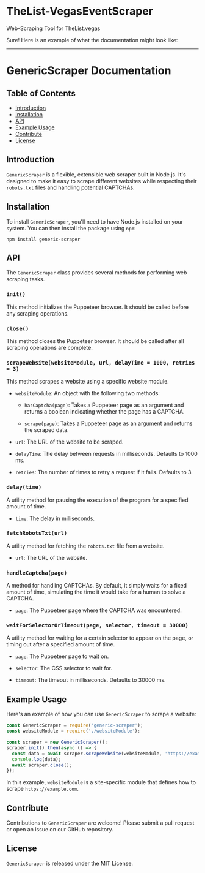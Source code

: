 # TheList-VegasEventScraper
Web-Scraping Tool for TheList.vegas

Sure! Here is an example of what the documentation might look like:

---

# GenericScraper Documentation

## Table of Contents

- [Introduction](#introduction)
- [Installation](#installation)
- [API](#api)
- [Example Usage](#example-usage)
- [Contribute](#contribute)
- [License](#license)

## Introduction

`GenericScraper` is a flexible, extensible web scraper built in Node.js. It's designed to make it easy to scrape different websites while respecting their `robots.txt` files and handling potential CAPTCHAs.

## Installation

To install `GenericScraper`, you'll need to have Node.js installed on your system. You can then install the package using `npm`:

```
npm install generic-scraper
```

## API

The `GenericScraper` class provides several methods for performing web scraping tasks.

### `init()`

This method initializes the Puppeteer browser. It should be called before any scraping operations.

### `close()`

This method closes the Puppeteer browser. It should be called after all scraping operations are complete.

### `scrapeWebsite(websiteModule, url, delayTime = 1000, retries = 3)`

This method scrapes a website using a specific website module.

- `websiteModule`: An object with the following two methods:

    - `hasCaptcha(page)`: Takes a Puppeteer page as an argument and returns a boolean indicating whether the page has a CAPTCHA.

    - `scrape(page)`: Takes a Puppeteer page as an argument and returns the scraped data.

- `url`: The URL of the website to be scraped.

- `delayTime`: The delay between requests in milliseconds. Defaults to 1000 ms.

- `retries`: The number of times to retry a request if it fails. Defaults to 3.

### `delay(time)`

A utility method for pausing the execution of the program for a specified amount of time.

- `time`: The delay in milliseconds.

### `fetchRobotsTxt(url)`

A utility method for fetching the `robots.txt` file from a website.

- `url`: The URL of the website.

### `handleCaptcha(page)`

A method for handling CAPTCHAs. By default, it simply waits for a fixed amount of time, simulating the time it would take for a human to solve a CAPTCHA.

- `page`: The Puppeteer page where the CAPTCHA was encountered.

### `waitForSelectorOrTimeout(page, selector, timeout = 30000)`

A utility method for waiting for a certain selector to appear on the page, or timing out after a specified amount of time.

- `page`: The Puppeteer page to wait on.

- `selector`: The CSS selector to wait for.

- `timeout`: The timeout in milliseconds. Defaults to 30000 ms.

## Example Usage

Here's an example of how you can use `GenericScraper` to scrape a website:

```javascript
const GenericScraper = require('generic-scraper');
const websiteModule = require('./websiteModule');

const scraper = new GenericScraper();
scraper.init().then(async () => {
  const data = await scraper.scrapeWebsite(websiteModule, 'https://example.com');
  console.log(data);
  await scraper.close();
});
```

In this example, `websiteModule` is a site-specific module that defines how to scrape `https://example.com`.

## Contribute

Contributions to `GenericScraper` are welcome! Please submit a pull request or open an issue on our GitHub repository.

## License

`GenericScraper` is released under the MIT License.
